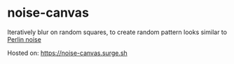 # noise-canvas

Iteratively blur on random squares, to create random pattern looks similar to [Perlin noise](https://en.wikipedia.org/wiki/Perlin_noise)

Hosted on: https://noise-canvas.surge.sh

